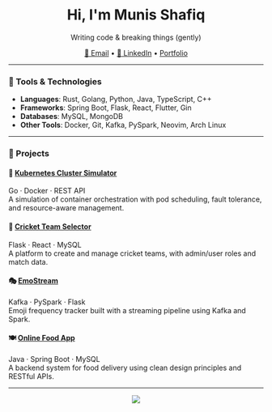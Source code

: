 <!-- GitHub Profile README -->


<h1 align="center">Hi, I'm Munis Shafiq</h1>

<p align="center">
   Writing code & breaking things (gently)
</p>

<p align="center">
  <a href="mailto:munish3971@gmail.com">📧 Email</a> •
  <a href="https://linkedin.com/in/munis-shafiq">💼 LinkedIn</a> • 
<a href="https://muniss950.vercel.app/">Portfolio</a> 
   
</p>

---

### 🧰 Tools & Technologies

- **Languages**: Rust, Golang, Python, Java, TypeScript, C++
- **Frameworks**: Spring Boot, Flask, React, Flutter, Gin
- **Databases**: MySQL, MongoDB
- **Other Tools**: Docker, Git, Kafka, PySpark, Neovim, Arch Linux

---

### 🧪 Projects

#### 🐳 [Kubernetes Cluster Simulator](https://github.com/muniss950/kubernetes-cluster-simulator)  
Go · Docker · REST API  
A simulation of container orchestration with pod scheduling, fault tolerance, and resource-aware management.

#### 🏏 [Cricket Team Selector](https://github.com/muniss950/cricket-team-selector)  
Flask · React · MySQL  
A platform to create and manage cricket teams, with admin/user roles and match data.

#### 🎭 [EmoStream](https://github.com/muniss950/emostream)  
Kafka · PySpark · Flask  
Emoji frequency tracker built with a streaming pipeline using Kafka and Spark.

#### 🍽️ [Online Food App](https://github.com/muniss950/OnlineFoodApp)  
Java · Spring Boot · MySQL  
A backend system for food delivery using clean design principles and RESTful APIs.

---

<p align="center">
  <img src="https://github-readme-stats.vercel.app/api?username=muniss950&show_icons=true&theme=github_dark" />
</p>
